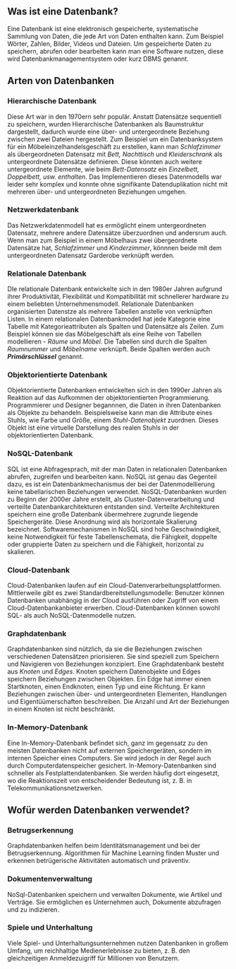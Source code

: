 ## Was ist eine Datenbank?
Eine Datenbank ist eine elektronisch gespeicherte, systematische Sammlung von Daten, die jede Art von Daten enthalten kann. Zum Beispiel Wörter, Zahlen, Bilder, Videos und Dateien. Um gespeicherte Daten zu speichern, abrufen oder bearbeiten kann man eine Software nutzen, diese wird Datenbankmanagementsystem oder kurz DBMS genannt.
## Arten von Datenbanken
### Hierarchische Datenbank
Diese Art war in den 1970ern sehr populär. Anstatt Datensätze sequentiell zu speichern, wurden Hierarchische Datenbanken als Baumstruktur dargestellt, dadurch wurde eine über- und untergeordnete Beziehung zwischen zwei Dateien hergestellt.
Zum Beispiel um ein Datenbanksystem für ein Möbeleinzelhandelsgeschäft zu erstellen, kann man *Schlafzimmer* als übergeordneten Datensatz mit *Bett, Nachttisch* und *Kleiderschrank* als untergeordnete Datensätze definieren. Diese könnten auch weitere untergeordnete Elemente, wie beim *Bett-Datensatz* ein *Einzelbett, Doppelbett, usw. enthalten*. Das Implementieren dieses Datenmodells war leider sehr komplex und konnte ohne signifikante Datenduplikation nicht mit mehreren über- und untergeordneten Beziehungen umgehen.
### Netzwerkdatenbank
Das Netzwerkdatenmodell hat es ermöglicht einem untergeordneten Datensatz, mehrere andere Datensätze überzuordnen und andersrum auch. Wenn man zum Beispiel in einem Möbelhaus zwei übergeordnete Datensätze hat, *Schlafzimmer* und *Kinderzimmer*, könnnen beide mit dem untergeordneten Datensatz Garderobe verknüpft werden.
### Relationale Datenbank
DIe relationale Datenbank entwickelte sich in den 1980er Jahren aufgrund ihrer Produktivität, Flexibilität und Kompatibilität mit schnellerer hardware zu einem beliebten Unternehmensmodell. Relationale Datenbanken organisierten Datenstze als mehrere Tabellen anstelle von verknüpften Listen.
In einem relationalen Datenbankmodell hat jede Kategorie eine Tabelle mit Kategorieattributen als Spalten und Datensätze als Zeilen. Zum Beispiel können sie das Möbelgeschäft als eine Reihe von Tabellen modellieren - *Räume* und *Möbel*. Die Tabellen sind durch die Spalten *Raumnummer* und *Möbelname* verknüpft. Beide Spalten werden auch ***Primärschlüssel*** genannt.
### Objektorientierte Datenbank
Objektorientierte Datenbanken entwickelten sich in den 1990er Jahren als Reaktion auf das Aufkommen der objektorientierten Programmierung. Programmierer und Designer begannnen, die Daten in ihren Datenbanken als Objekte zu behandeln. Beispielsweise kann man die Attribute eines Stuhls, wie Farbe und Größe, einem *Stuhl-Datenobjekt* zuordnen. Dieses Objekt ist eine virtuelle Darstellung des realen Stuhls in der objektorientierten Datenbank.
### NoSQL-Datenbank
SQL ist eine Abfragesprach, mit der man Daten in relationalen Datenbanken abrufen, zugreifen und bearbeiten kann. NoSQL ist genau das Gegenteil dazu, es ist ein Datenbankmechanismus der bei der Datenmodellierung keine tabellarischen Beziehungen verwendet.
NoSQL-Datenbanken wurden zu Beginn der 2000er Jahre erstellt, als Cluster-Datenverarbeitung und verteilte Datenbankarchitekturen entstanden sind. Verteilte Architekturen speichern eine große Datenbank übermehrere zugrunde liegende Speichergeräte. Diese Anordnung wird als horizontale Skalierung bezeichnet.
Softwaremechanismen in NoSQL sind hohe Geschwindigkeit, keine Notwendigkeit für feste Tabellenschemata, die Fähigkeit, doppelte oder gruppierte Daten zu speichern und die Fähigkeit, horizontal zu skalieren.
### Cloud-Datenbank
Cloud-Datenbanken laufen auf ein Cloud-Datenverarbeitungsplattformen. Mittlerweile gibt es zwei Standardbereitstellungsmodelle: Benutzer können Datenbanken unabhängig in der Cloud ausführen oder Zugriff von einem Cloud-Datenbankanbieter erwerben. Cloud-Datenbanken können sowohl SQL- als auch NoSQL-Datenmodelle nutzen. 
### Graphdatenbank
Graphdatenbanken sind nützlich, da sie die Beziehungen zwischen verschiedenen Datensätzen priorisieren. Sie sind speziell zum Speichern und Navigieren von Beziehungen konzipiert. Eine Graphdatenbank besteht aus *Knoten* und *Edges*. Knoten speichern Datenobjekte und Edges speichern Beziehungen zwischen Objekten. Ein Edge hat immer einen Startknoten, einen Endknoten, einen Typ und eine Richtung. Er kann Beziehungen zwischen über- und untergeordneten Elementen, Handlungen und Eigentüümerschaften beschreiben. Die Anzahl und Art der Beziehungen in einem Knoten ist nicht beschränkt.
### In-Memory-Datenbank
Eine In-Memory-Datenbank befindet sich, ganz im gegensatz zu den meisten Datenbanken nicht auf externen Speichergeräten, sondern im internen Speicher eines Computers. Sie wird jedoch in der Regel auch durch Computerdatenspeicher gesichert. In-Memory-Datenbanken sind schneller als Festplattendatenbanken. Sie werden häufig dort eingesetzt, wo die Reaktionszeit von entscheidender Bedeutung ist, z. B. in Telekommunikationsnetzwerken.

## Wofür werden Datenbanken verwendet?
### Betrugserkennung
Graphdatenbanken helfen beim Identitätsmanagement und bei der Betrugserkennung. Algorithmen für Machine Learning finden Muster und erkennen betrügerische Aktivitäten automatisch und präventiv.
### Dokumentenverwaltung
NoSql-Datenbanken speichern und verwalten Dokumente, wie Artikel und Verträge. Sie ermöglichen es Unternehmen auch, Dokumente abzufragen und zu indizieren.
### Spiele und Unterhaltung
Viele Spiel- und Unterhaltungsunternehmen nutzen Datenbanken in großem Umfang, um reichhaltige Medienerlebnisse zu bieten, z. B. den gleichzeitigen Anmeldezuigriff für Millionen von Benutzern.